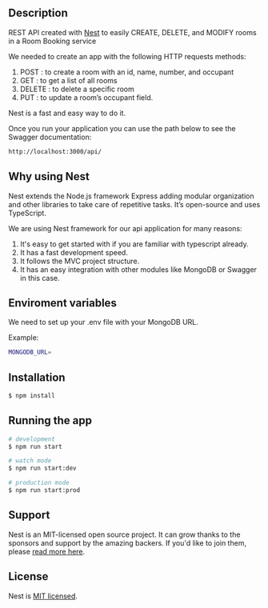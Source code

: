 ## Description

REST API created with [Nest](https://github.com/nestjs/nest)
to easily CREATE, DELETE, and MODIFY rooms in a Room Booking service

We needed to create an app with the following HTTP requests methods:

1. POST : to create a room with an id, name, number, and occupant
2. GET : to get a list of all rooms
3. DELETE : to delete a specific room
4. PUT : to update a room’s occupant field.

Nest is a fast and easy way to do it. 

Once you run your application you can use the path below to see the Swagger documentation:

```bash
http://localhost:3000/api/
```
## Why using Nest

Nest extends the Node.js framework Express adding modular organization and other 
libraries to take care of repetitive tasks. It’s open-source and uses TypeScript.

We are using Nest framework for our api application for many reasons:

1. It's easy to get started with if you are familiar with typescript already.
2. It has a fast development speed.
3. It follows the MVC project structure.
4. It has an easy integration with other modules like MongoDB or Swagger in this case.

## Enviroment variables 

We need to set up your .env file with your MongoDB URL. 

Example:

```bash
MONGODB_URL=
```

## Installation

```bash
$ npm install
```

## Running the app

```bash
# development
$ npm run start

# watch mode
$ npm run start:dev

# production mode
$ npm run start:prod
```

## Support

Nest is an MIT-licensed open source project. It can grow thanks to the sponsors and support by the amazing backers. If you'd like to join them, please [read more here](https://docs.nestjs.com/support).

## License

Nest is [MIT licensed](LICENSE).